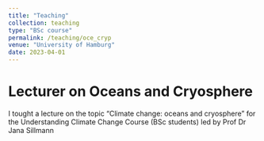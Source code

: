 ```yaml
---
title: "Teaching"
collection: teaching
type: "BSc course"
permalink: /teaching/oce_cryp
venue: "University of Hamburg"
date: 2023-04-01
---
```


Lecturer on Oceans and Cryosphere
======
I tought a lecture on the topic “Climate change: oceans and cryosphere” for the Understanding Climate Change Course (BSc students) led by Prof Dr Jana Sillmann
